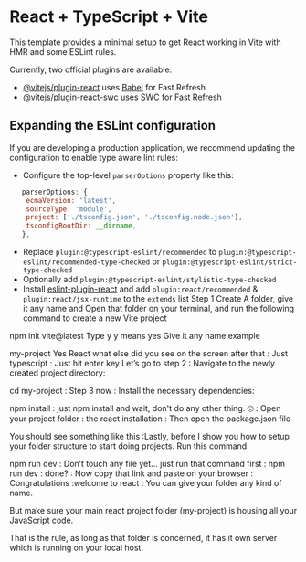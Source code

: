 # React + TypeScript + Vite

This template provides a minimal setup to get React working in Vite with HMR and some ESLint rules.

Currently, two official plugins are available:

- [@vitejs/plugin-react](https://github.com/vitejs/vite-plugin-react/blob/main/packages/plugin-react/README.md) uses [Babel](https://babeljs.io/) for Fast Refresh
- [@vitejs/plugin-react-swc](https://github.com/vitejs/vite-plugin-react-swc) uses [SWC](https://swc.rs/) for Fast Refresh

## Expanding the ESLint configuration

If you are developing a production application, we recommend updating the configuration to enable type aware lint rules:

- Configure the top-level `parserOptions` property like this:

```js
   parserOptions: {
    ecmaVersion: 'latest',
    sourceType: 'module',
    project: ['./tsconfig.json', './tsconfig.node.json'],
    tsconfigRootDir: __dirname,
   },
```

- Replace `plugin:@typescript-eslint/recommended` to `plugin:@typescript-eslint/recommended-type-checked` or `plugin:@typescript-eslint/strict-type-checked`
- Optionally add `plugin:@typescript-eslint/stylistic-type-checked`
- Install [eslint-plugin-react](https://github.com/jsx-eslint/eslint-plugin-react) and add `plugin:react/recommended` & `plugin:react/jsx-runtime` to the `extends` list
  <!-- react installation steps -->
  Step 1
  Create A folder, give it any name and Open that folder on your terminal, and run the following command to create a new Vite project

npm init vite@latest
Type y
y means yes
Give it any name example

my-project
Yes
React
what else did you see on the screen after that
: Just typescript
: Just hit enter key
Let’s go to step 2
: Navigate to the newly created project directory:

cd my-project
: Step 3 now
: Install the necessary dependencies:

npm install
: just npm install and wait, don't do any other thing. 🙄
: Open your project folder
: the react installation
: Then open the package.json file

You should see something like this
:Lastly, before I show you how to setup your folder structure to start doing projects. Run this command

npm run dev
: Don’t touch any file yet… just run that command first
: npm run dev
: done?
: Now copy that link and paste on your browser
: Congratulations
:welcome to react
: You can give your folder any kind of name.

But make sure your main react project folder (my-project) is housing all your JavaScript code.

That is the rule, as long as that folder is concerned, it has it own server which is running on your local host.

